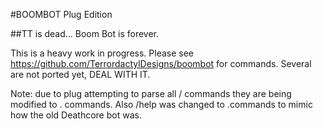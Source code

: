 #BOOMBOT Plug Edition

##TT is dead... Boom Bot is forever.

This is a heavy work in progress. Please see https://github.com/TerrordactylDesigns/boombot for commands. Several are not ported yet, DEAL WITH IT.

Note: due to plug attempting to parse all / commands they are being modified to . commands. Also /help was changed to .commands to mimic how the old Deathcore bot was.